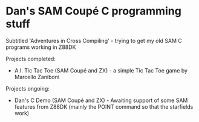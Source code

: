 # Dan's SAM Coupé C programming stuff

Subtitled 'Adventures in Cross Compiling' - trying to get my old SAM C programs working in Z88DK

Projects completed:

* A.I. Tic Tac Toe (SAM Coupé and ZX) - a simple Tic Tac Toe game by Marcello Zaniboni 

Projects ongoing:

* Dan's C Demo (SAM Coupé and ZX) - Awaiting support of some SAM features from Z88DK (mainly the POINT command so that the starfields work)
